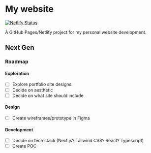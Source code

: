 # My website
[![Netlify Status](https://api.netlify.com/api/v1/badges/3789360a-0b27-49c6-a9c9-6f73a8c4474b/deploy-status)](https://app.netlify.com/sites/danielleosullivan/deploys)

A GitHub Pages/Netlify project for my personal website development.

## Next Gen
### Roadmap

#### Exploration
- [ ] Explore portfolio site designs
- [ ] Decide on aesthetic
- [ ] Decide on what site should include

#### Design
- [ ] Create wireframes/prototype in Figma

#### Development
- [ ] Decide on tech stack (Next.js? Tailwind CSS? React? Typescript)
- [ ] Create POC
